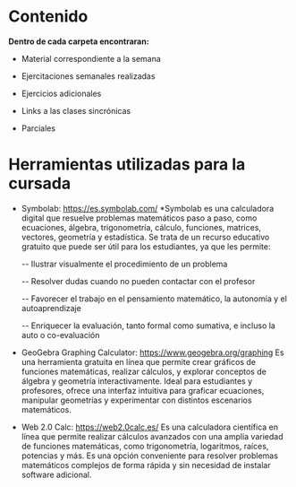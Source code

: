 # Contenido

  

**Dentro de cada carpeta encontraran:**
* Material correspondiente a la semana

  

* Ejercitaciones semanales realizadas

  

* Ejercicios adicionales

  

* Links a las clases sincrónicas

  

* Parciales

  

# Herramientas utilizadas para la cursada

* Symbolab: https://es.symbolab.com/
*Symbolab es una  calculadora digital que resuelve problemas matemáticos paso a paso, como ecuaciones, álgebra, trigonometría, cálculo, funciones, matrices, vectores, geometría y estadística. Se trata de un recurso educativo gratuito que puede ser útil para los estudiantes, ya que les permite:

	--   Ilustrar visualmente el procedimiento de un problema
    
	--   Resolver dudas cuando no pueden contactar con el profesor
    
	--   Favorecer el trabajo en el pensamiento matemático, la autonomía y el autoaprendizaje
    
	--  Enriquecer la evaluación, tanto formal como sumativa, e incluso la auto o co-evaluación

* GeoGebra Graphing Calculator: https://www.geogebra.org/graphing
Es una herramienta gratuita en línea que permite crear gráficos de funciones matemáticas, realizar cálculos, y explorar conceptos de álgebra y geometría interactivamente. Ideal para estudiantes y profesores, ofrece una interfaz intuitiva para graficar ecuaciones, manipular geometrías y experimentar con distintos escenarios matemáticos.

* Web 2.0 Calc:  https://web2.0calc.es/
Es una calculadora científica en línea que permite realizar cálculos avanzados con una amplia variedad de funciones matemáticas, como trigonometría, logaritmos, raíces, potencias y más. Es una opción conveniente para resolver problemas matemáticos complejos de forma rápida y sin necesidad de instalar software adicional.



